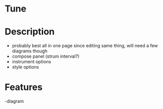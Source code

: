 # Tune

<h1>Description</h1>

- probably best all in one page since editing same thing, will need a few diagrams though
- compose panel (strum interval?)
- instrument options
- style options

<h1>Features</h1>

-diagram

